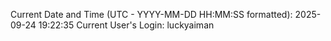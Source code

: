 Current Date and Time (UTC - YYYY-MM-DD HH:MM:SS formatted): 2025-09-24 19:22:35
Current User's Login: luckyaiman
